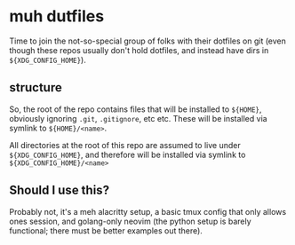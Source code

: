 # muh dutfiles

Time to join the not-so-special group of folks with their dotfiles on git (even though these repos usually don't hold dotfiles, and instead have dirs in `${XDG_CONFIG_HOME}`).

## structure

So, the root of the repo contains files that will be installed to `${HOME}`, obviously ignoring `.git`, `.gitignore`, etc etc. These will be installed via symlink to `${HOME}/<name>`.

All directories at the root of this repo are assumed to live under `${XDG_CONFIG_HOME}`, and therefore will be installed via symlink to `${XDG_CONFIG_HOME}/<name>`

## Should I use this?

Probably not, it's a meh alacritty setup, a basic tmux config that only allows ones session, and golang-only neovim (the python setup is barely functional; there must be better examples out there).
